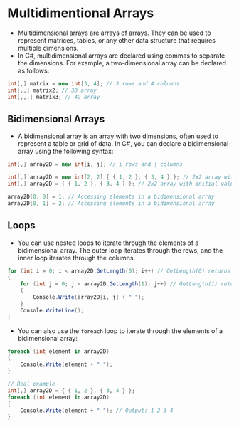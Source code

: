 # Multidimentional Arrays

- Multidimensional arrays are arrays of arrays. They can be used to represent matrices, tables, or any other data structure that requires multiple dimensions.
- In C#, multidimensional arrays are declared using commas to separate the dimensions. For example, a two-dimensional array can be declared as follows:

```csharp
int[,] matrix = new int[3, 4]; // 3 rows and 4 columns
int[,,] matrix2; // 3D array
int[,,,] matrix3; // 4D array
```

## Bidimensional Arrays

- A bidimensional array is an array with two dimensions, often used to represent a table or grid of data. In C#, you can declare a bidimensional array using the following syntax:

```csharp
int[,] array2D = new int[i, j]; // i rows and j columns

int[,] array2D = new int[2, 2] { { 1, 2 }, { 3, 4 } }; // 2x2 array with initial values
int[,] array2D = { { 1, 2 }, { 3, 4 } }; // 2x2 array with initial values simplified

array2D[0, 0] = 1; // Accessing elements in a bidimensional array
array2D[0, 1] = 2; // Accessing elements in a bidimensional array
```

## Loops

- You can use nested loops to iterate through the elements of a bidimensional array. The outer loop iterates through the rows, and the inner loop iterates through the columns.

```csharp
for (int i = 0; i < array2D.GetLength(0); i++) // GetLength(0) returns the number of rows
{
    for (int j = 0; j < array2D.GetLength(1); j++) // GetLength(1) returns the number of columns
    {
        Console.Write(array2D[i, j] + " ");
    }
    Console.WriteLine();
}
```

- You can also use the `foreach` loop to iterate through the elements of a bidimensional array:

```csharp
foreach (int element in array2D)
{
    Console.Write(element + " ");
}

// Real example
int[,] array2D = { { 1, 2 }, { 3, 4 } };
foreach (int element in array2D)
{
    Console.Write(element + " "); // Output: 1 2 3 4
}
```
